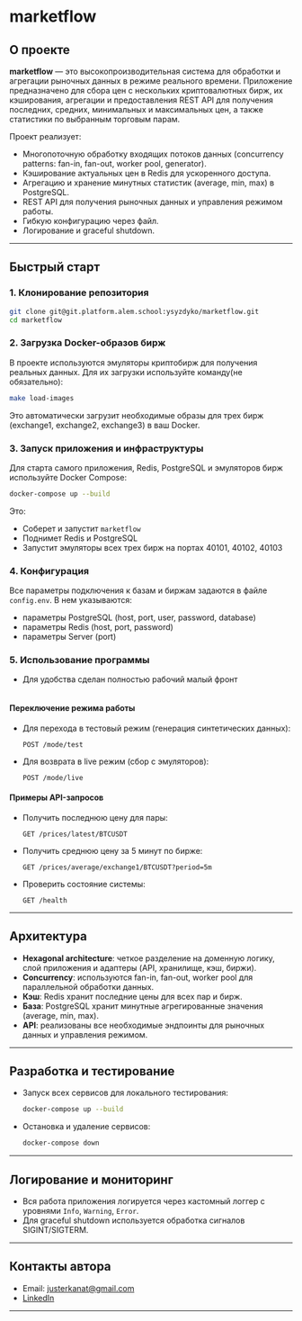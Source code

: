 # marketflow

## О проекте

**marketflow** — это высокопроизводительная система для обработки и агрегации рыночных данных в режиме реального времени. Приложение предназначено для сбора цен с нескольких криптовалютных бирж, их кэширования, агрегации и предоставления REST API для получения последних, средних, минимальных и максимальных цен, а также статистики по выбранным торговым парам.

Проект реализует:
- Многопоточную обработку входящих потоков данных (concurrency patterns: fan-in, fan-out, worker pool, generator).
- Кэширование актуальных цен в Redis для ускоренного доступа.
- Агрегацию и хранение минутных статистик (average, min, max) в PostgreSQL.
- REST API для получения рыночных данных и управления режимом работы.
- Гибкую конфигурацию через файл.
- Логирование и graceful shutdown.

---

## Быстрый старт

### 1. Клонирование репозитория

```sh
git clone git@git.platform.alem.school:ysyzdyko/marketflow.git
cd marketflow
```

### 2. Загрузка Docker-образов бирж

В проекте используются эмуляторы криптобирж для получения реальных данных. Для их загрузки используйте команду(не обязательно):

```sh
make load-images
```

Это автоматически загрузит необходимые образы для трех бирж (exchange1, exchange2, exchange3) в ваш Docker.

### 3. Запуск приложения и инфраструктуры

Для старта самого приложения, Redis, PostgreSQL и эмуляторов бирж используйте Docker Compose:

```sh
docker-compose up --build
```

Это:
- Соберет и запустит `marketflow`
- Поднимет Redis и PostgreSQL
- Запустит эмуляторы всех трех бирж на портах 40101, 40102, 40103

### 4. Конфигурация

Все параметры подключения к базам и биржам задаются в файле `config.env`. В нем указываются:
- параметры PostgreSQL (host, port, user, password, database)
- параметры Redis (host, port, password)
- параметры Server (port)
### 5. Использование программы
- Для удобства сделан полностью рабочий малый фронт
  ```
#### Переключение режима работы
- Для перехода в тестовый режим (генерация синтетических данных):
  ```
  POST /mode/test
  ```
- Для возврата в live режим (сбор с эмуляторов):
  ```
  POST /mode/live
  ```

#### Примеры API-запросов

- Получить последнюю цену для пары:
  ```
  GET /prices/latest/BTCUSDT
  ```
- Получить среднюю цену за 5 минут по бирже:
  ```
  GET /prices/average/exchange1/BTCUSDT?period=5m
  ```
- Проверить состояние системы:
  ```
  GET /health
  ```

---

## Архитектура

- **Hexagonal architecture**: четкое разделение на доменную логику, слой приложения и адаптеры (API, хранилище, кэш, биржи).
- **Concurrency**: используются fan-in, fan-out, worker pool для параллельной обработки данных.
- **Кэш**: Redis хранит последние цены для всех пар и бирж.
- **База**: PostgreSQL хранит минутные агрегированные значения (average, min, max).
- **API**: реализованы все необходимые эндпоинты для рыночных данных и управления режимом.

---

## Разработка и тестирование

- Запуск всех сервисов для локального тестирования:
  ```sh
  docker-compose up --build
  ```
- Остановка и удаление сервисов:
  ```sh
  docker-compose down
  ```

---

## Логирование и мониторинг

- Вся работа приложения логируется через кастомный логгер с уровнями `Info`, `Warning`, `Error`.
- Для graceful shutdown используется обработка сигналов SIGINT/SIGTERM.

---

## Контакты автора

- Email: [justerkanat@gmail.com](mailto:justerkanat@gmail.com)
- [LinkedIn](https://www.linkedin.com/in/yerkanbey/)

---